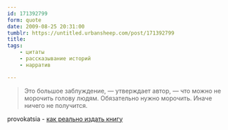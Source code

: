 ```yaml
---
id: 171392799
form: quote
date: 2009-08-25 20:31:00
tumblr: https://untitled.urbansheep.com/post/171392799
title: 
tags:
    - цитаты
    - рассказывание историй
    - нарратив

---
```


<blockquote>
Это большое заблуждение, — утверждает автор, — что можно не морочить голову людям. Обязательно нужно морочить. Иначе ничего не получится.
</blockquote>

provokatsia - <a href="http://provokatsia.livejournal.com/21991.html">как реально издать книгу</a>
